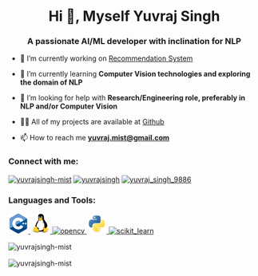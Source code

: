 <h1 align="center">Hi 👋, Myself Yuvraj Singh</h1>
<h3 align="center">A passionate AI/ML developer with inclination for NLP</h3>

- 🔭 I’m currently working on [Recommendation System](https://github.com/YuvrajSingh-mist/)

- 🌱 I’m currently learning **Computer Vision technologies and exploring the domain of NLP**

- 🤝 I’m looking for help with **Research/Engineering role, preferably in NLP and/or Computer Vision**

- 👨‍💻 All of my projects are available at [Github](https://github.com/YuvrajSingh-mist?tab=repositories)

- 📫 How to reach me **yuvraj.mist@gmail.com**



<h3 align="left">Connect with me:</h3>
<p align="left">
<a href="https://linkedin.com/in/yuvrajsingh-mist" target="blank"><img align="center" src="https://raw.githubusercontent.com/rahuldkjain/github-profile-readme-generator/master/src/images/icons/Social/linked-in-alt.svg" alt="yuvrajsingh-mist" height="30" width="40" /></a>
<a href="https://kaggle.com/yuvrajsingh" target="blank"><img align="center" src="https://raw.githubusercontent.com/rahuldkjain/github-profile-readme-generator/master/src/images/icons/Social/kaggle.svg" alt="yuvrajsingh" height="30" width="40" /></a>
<a href="https://instagram.com/yuvraj_singh_9886" target="blank"><img align="center" src="https://raw.githubusercontent.com/rahuldkjain/github-profile-readme-generator/master/src/images/icons/Social/instagram.svg" alt="yuvraj_singh_9886" height="30" width="40" /></a>
</p>

<h3 align="left">Languages and Tools:</h3>
<p align="left"> <a href="https://www.w3schools.com/cpp/" target="_blank" rel="noreferrer"> <img src="https://raw.githubusercontent.com/devicons/devicon/master/icons/cplusplus/cplusplus-original.svg" alt="cplusplus" width="40" height="40"/> </a> <a href="https://www.linux.org/" target="_blank" rel="noreferrer"> <img src="https://raw.githubusercontent.com/devicons/devicon/master/icons/linux/linux-original.svg" alt="linux" width="40" height="40"/> </a> <a href="https://opencv.org/" target="_blank" rel="noreferrer"> <img src="https://www.vectorlogo.zone/logos/opencv/opencv-icon.svg" alt="opencv" width="40" height="40"/> </a> <a href="https://www.python.org" target="_blank" rel="noreferrer"> <img src="https://raw.githubusercontent.com/devicons/devicon/master/icons/python/python-original.svg" alt="python" width="40" height="40"/> </a> <a href="https://scikit-learn.org/" target="_blank" rel="noreferrer"> <img src="https://upload.wikimedia.org/wikipedia/commons/0/05/Scikit_learn_logo_small.svg" alt="scikit_learn" width="40" height="40"/> </a> </p>

<p><img align="center" src="https://github-readme-stats.vercel.app/api/top-langs?username=yuvrajsingh-mist&show_icons=true&locale=en&layout=compact" alt="yuvrajsingh-mist" /></p>

<p><img align="center" src="https://github-readme-streak-stats.herokuapp.com/?user=yuvrajsingh-mist&" alt="yuvrajsingh-mist" /></p>
